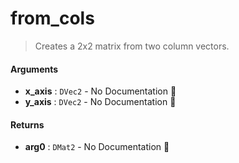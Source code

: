 # from\_cols

>  Creates a 2x2 matrix from two column vectors.

#### Arguments

- **x\_axis** : `DVec2` \- No Documentation 🚧
- **y\_axis** : `DVec2` \- No Documentation 🚧

#### Returns

- **arg0** : `DMat2` \- No Documentation 🚧